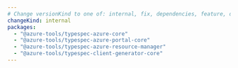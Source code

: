 ```yaml
---
# Change versionKind to one of: internal, fix, dependencies, feature, deprecation, breaking
changeKind: internal
packages:
  - "@azure-tools/typespec-azure-core"
  - "@azure-tools/typespec-azure-portal-core"
  - "@azure-tools/typespec-azure-resource-manager"
  - "@azure-tools/typespec-client-generator-core"
---
```

